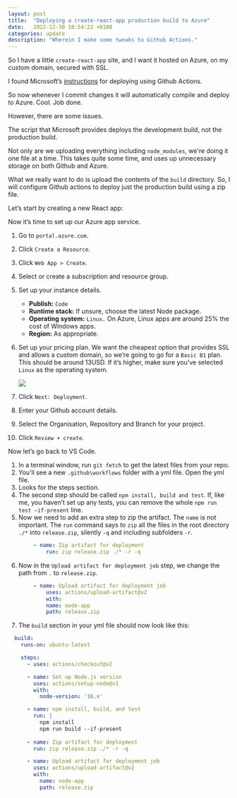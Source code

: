 ```yaml
---
layout: post
title:  "Deploying a create-react-app production build to Azure"
date:   2022-12-30 18:54:22 +0100
categories: update
description: "Wherein I make some tweaks to Github Actions."
---
```

So I have a little ``create-react-app`` site, and I want it hosted on Azure, on my custom domain, secured with SSL.

I found Microsoft’s [instructions](https://azure.microsoft.com/nl-nl/blog/deploy-to-azure-using-github-actions-from-your-favorite-tools/) for deploying using Github Actions.

So now whenever I commit changes it will automatically compile and deploy to Azure. Cool. Job done.

However, there are some issues. 

The script that Microsoft provides deploys the development build, not the production build.

Not only are we uploading everything including `node_modules`, we're doing it one file at a time. This takes quite some time, and uses up unnecessary storage on both Github and Azure.

What we really want to do is upload the contents of the `build` directory.
So, I will configure Github actions to deploy just the production build using a zip file.

Let’s start by creating a new React app:

Now it’s time to set up our Azure app service.
1.	Go to ``portal.azure.com``.
2.	Click ``Create a Resource``.
3.	Click ``Web App > Create``.
4.	Select or create a subscription and resource group.
5.	Set up your instance details.
    *	**Publish:** ``Code``
    *	**Runtime stack:** If unsure, choose the latest Node package.
    *	**Operating system:** ``Linux.`` On Azure, Linux apps are around 25% the cost of Windows apps.
    *	**Region:** As appropriate.
6.	Set up your pricing plan. We want the cheapest option that provides SSL and allows a custom  domain, so we’re going to go for a ``Basic B1`` plan. This should be around 13USD. If it’s higher, make sure you've selected ``Linux`` as the operating system. 
 
    <img class='centered' src='/assets/images/azure-plans.png' />

7.	Click ``Next: Deployment``.
8.	Enter your Github account details.
9.	Select the Organisation, Repository and Branch for your project.
10.	Click ``Review + create``.

Now let’s go back to VS Code.

1.	In a terminal window, run `git fetch` to get the latest files from your repo. 
2.	You’ll see a new `.github\workflows` folder with a yml file. Open the yml file.
3.	Looks for the steps section.
4.	The second step should be called `npm install, build and test`. If, like me, you haven’t set up any tests, you can remove the whole `npm run test –if-present` line.
5.	Now we need to add an extra step to zip the artifact. The `name` is not important. The `run` command says to `zip` all the files in the root directory `./*` into `release.zip`, silently `-q` and including subfolders `-r`.

```yml
        - name: Zip artifact for deployment
            run: zip release.zip ./* -r -q
```

6.	Now in the `Upload artifact for deployment job` step, we change the path from `.` to `release.zip`.
```yml
        - name: Upload artifact for deployment job
            uses: actions/upload-artifact@v2
            with:
            name: node-app
            path: release.zip
```
7.	The `build` section in your yml file should now look like this:
```yml
  build:
    runs-on: ubuntu-latest

    steps:
      - uses: actions/checkout@v2

      - name: Set up Node.js version
        uses: actions/setup-node@v1
        with:
          node-version: '16.x'

      - name: npm install, build, and test
        run: |
          npm install
          npm run build --if-present
      
      - name: Zip artifact for deployment
        run: zip release.zip ./* -r -q

      - name: Upload artifact for deployment job
        uses: actions/upload-artifact@v2
        with:
          name: node-app
          path: release.zip

``` 



